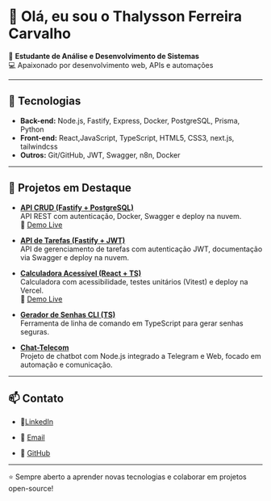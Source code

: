 # 👋 Olá, eu sou o Thalysson Ferreira Carvalho

🎯 **Estudante de Análise e Desenvolvimento de Sistemas**  
💻 Apaixonado por desenvolvimento web, APIs e automações

---

## 🚀 Tecnologias
- **Back-end:** Node.js, Fastify, Express, Docker, PostgreSQL, Prisma, Python
- **Front-end:** React,JavaScript, TypeScript, HTML5, CSS3, next.js, tailwindcss
- **Outros:** Git/GitHub, JWT, Swagger, n8n, Docker

---

## 📌 Projetos em Destaque
- [**API CRUD (Fastify + PostgreSQL)**](https://github.com/ThalyssonFerreira/Api-crud)  
  API REST com autenticação, Docker, Swagger e deploy na nuvem.  
  🔗 [Demo Live](https://api-crud-8m6y.onrender.com)

- [**API de Tarefas (Fastify + JWT)**](https://github.com/ThalyssonFerreira/task-api)  
  API de gerenciamento de tarefas com autenticação JWT, documentação via Swagger e deploy na nuvem.  
  

- [**Calculadora Acessível (React + TS)**](https://github.com/ThalyssonFerreira/Calculadora-ts)  
  Calculadora com acessibilidade, testes unitários (Vitest) e deploy na Vercel.  
  🔗 [Demo Live](https://calculadora-ts-olive.vercel.app/)

- [**Gerador de Senhas CLI (TS)**](https://github.com/ThalyssonFerreira/Generate-Password)  
  Ferramenta de linha de comando em TypeScript para gerar senhas seguras.

- [**Chat-Telecom**](https://github.com/ThalyssonFerreira/Chat-telecom)  
  Projeto de chatbot com Node.js integrado a Telegram e Web, focado em automação e comunicação.

---

## 📫 Contato
- 💼[LinkedIn](https://www.linkedin.com/in/thalysson-ferreira-carvalho)

- 📧 [Email](thalyssonf8800@gmail.com)  
- 🐙 [GitHub](https://github.com/ThalyssonFerreira)

---
⭐ Sempre aberto a aprender novas tecnologias e colaborar em projetos open-source!
